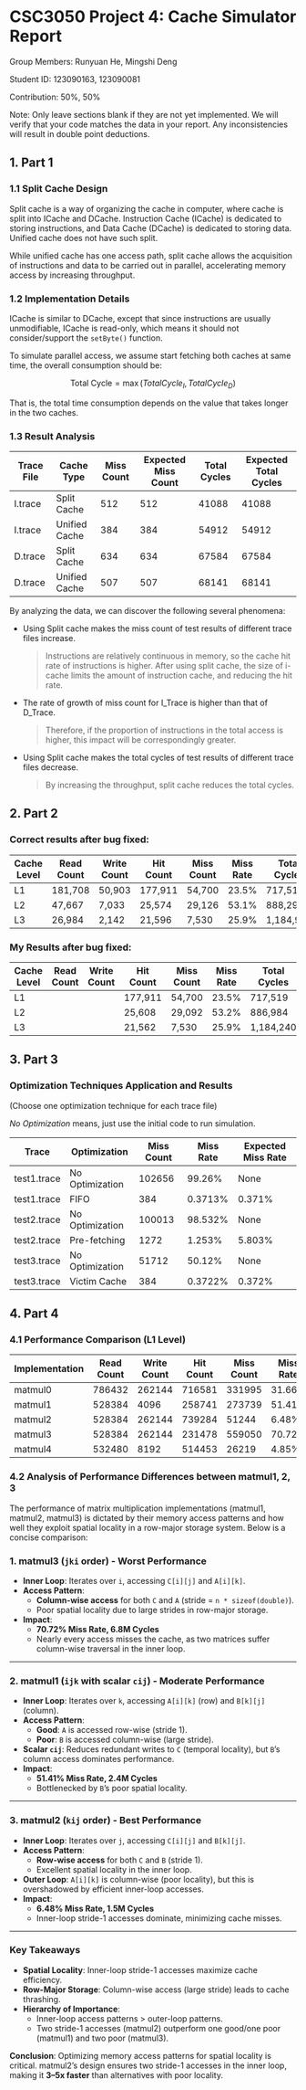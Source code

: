 # CSC3050 Project 4: Cache Simulator Report

Group Members: Runyuan He, Mingshi Deng

Student ID: 123090163, 123090081

Contribution: 50%, 50%

Note: Only leave sections blank if they are not yet implemented. We will verify that your code matches the data in your report. Any inconsistencies will result in double point deductions.


## 1. Part 1


### 1.1 Split Cache Design

Split cache is a way of organizing the cache in computer, where cache is split into ICache and DCache. Instruction Cache (ICache) is dedicated to storing instructions, and Data Cache (DCache) is dedicated to storing data. Unified cache does not have such split.

While unified cache has one access path, split cache allows the acquisition of instructions and data to be carried out in parallel, accelerating memory access by increasing throughput.

### 1.2 Implementation Details

ICache is similar to DCache, except that since instructions are usually unmodifiable, ICache is read-only, which means it should not consider/support the $\texttt{setByte()}$ function.

To simulate parallel access, we assume start fetching both caches at same time, the overall consumption should be:

$$
\text{Total Cycle} = \max (TotalCycle_{I}, TotalCycle_{D})
$$

That is, the total time consumption depends on the value that takes longer in the two caches.

### 1.3 Result Analysis

| Trace File | Cache Type    | Miss Count | Expected Miss Count | Total Cycles | Expected Total Cycles |
| ---------- | ------------- | ---------- | ------------------- | ------------ | --------------------- |
| I.trace    | Split Cache   |     512    |         512         |    41088     |    41088              |
| I.trace    | Unified Cache |     384    |         384         |    54912     |    54912              |
| D.trace    | Split Cache   |     634    |         634         |    67584     |    67584              |
| D.trace    | Unified Cache |     507    |         507         |    68141     |    68141              |

By analyzing the data, we can discover the following several phenomena:

* Using Split cache makes the miss count of test results of different trace files increase.

  > Instructions are relatively continuous in memory, so the cache hit rate of instructions is higher. After using split cache, the size of i-cache limits the amount of instruction cache, and reducing the hit rate.

* The rate of growth of miss count for I_Trace is higher than that of D_Trace.

  > Therefore, if the proportion of instructions in the total access is higher, this impact will be correspondingly greater.

* Using Split cache makes the total cycles of test results of different trace files decrease.

  > By increasing the throughput, split cache reduces the total cycles.


## 2. Part 2

### Correct results after bug fixed:

| Cache Level | Read Count | Write Count | Hit Count | Miss Count | Miss Rate | Total Cycles |
|-------|-----------|------------|----------|------------|-----------|--------------|
| L1    | 181,708   | 50,903     | 177,911  | 54,700     | 23.5%     | 717,519      |
| L2    | 47,667    | 7,033      | 25,574   | 29,126     | 53.1%     | 888,292      |
| L3    | 26,984    | 2,142      | 21,596   | 7,530      | 25.9%     | 1,184,920    |

### My Results after bug fixed:

| Cache Level | Read Count | Write Count | Hit Count | Miss Count | Miss Rate | Total Cycles |
| ----------- | ---------- | ----------- | --------- | ---------- | --------- | ------------ |
| L1          |            |             | 177,911   | 54,700     | 23.5%     | 717,519      |
| L2          |            |             | 25,608    | 29,092     | 53.2%     | 886,984      |
| L3          |            |             | 21,562    | 7,530      | 25.9%     | 1,184,240    |


## 3. Part 3

### Optimization Techniques Application and Results
(Choose one optimization technique for each trace file)

*No Optimization* means, just use the initial code to run simulation.

| Trace       | Optimization    | Miss Count | Miss Rate | Expected Miss Rate |
| ----------- | --------------- | ---------- | --------- | ------------------ |
| test1.trace | No Optimization |   102656   |    99.26% |       None         |
| test1.trace | FIFO            |      384   |   0.3713% |     0.371%         |
| test2.trace | No Optimization |   100013   |   98.532% |       None         |
| test2.trace | Pre-fetching    |     1272   |    1.253% |     5.803%         |
| test3.trace | No Optimization |    51712   |    50.12% |       None         |
| test3.trace | Victim Cache    |      384   |   0.3722% |     0.372%         |


## 4. Part 4

### 4.1 Performance Comparison (L1 Level)

| Implementation | Read Count | Write Count | Hit Count | Miss Count | Miss Rate | Total Cycles |
|----------------|------------|-------------|-----------|------------|-----------|--------------|
| matmul0        |   786432   |   262144    |   716581  |    331995  |   31.66%  |   3665589    |
| matmul1        |   528384   |   4096      |   258741  |    273739  |   51.41%  |   2480901    |
| matmul2        |   528384   |   262144    |   739284  |    51244   |   6.48%   |   1462948    |
| matmul3        |   528384   |   262144    |   231478  |    559050  |   70.72%  |   6800774    |
| matmul4        |   532480   |   8192      |   514453  |    26219   |   4.85%   |   785373     |

### 4.2 Analysis of Performance Differences between matmul1, 2, 3

The performance of matrix multiplication implementations (matmul1, matmul2, matmul3) is dictated by their memory access patterns and how well they exploit spatial locality in a row-major storage system. Below is a concise comparison:

### **1. matmul3 (`jki` order) - Worst Performance**
- **Inner Loop**: Iterates over `i`, accessing `C[i][j]` and `A[i][k]`.
- **Access Pattern**:
  - **Column-wise access** for both `C` and `A` (stride = `n * sizeof(double)`).
  - Poor spatial locality due to large strides in row-major storage.
- **Impact**:
  - **70.72% Miss Rate, 6.8M Cycles**
  - Nearly every access misses the cache, as two matrices suffer column-wise traversal in the inner loop.

---

### **2. matmul1 (`ijk` with scalar `cij`) - Moderate Performance**
- **Inner Loop**: Iterates over `k`, accessing `A[i][k]` (row) and `B[k][j]` (column).
- **Access Pattern**:
  - **Good**: `A` is accessed row-wise (stride 1).
  - **Poor**: `B` is accessed column-wise (large stride).
- **Scalar `cij`**: Reduces redundant writes to `C` (temporal locality), but `B`’s column access dominates performance.
- **Impact**:
  - **51.41% Miss Rate, 2.4M Cycles**
  - Bottlenecked by `B`’s poor spatial locality.

---

### **3. matmul2 (`kij` order) - Best Performance**
- **Inner Loop**: Iterates over `j`, accessing `C[i][j]` and `B[k][j]`.
- **Access Pattern**:
  - **Row-wise access** for both `C` and `B` (stride 1).
  - Excellent spatial locality in the inner loop.
- **Outer Loop**: `A[i][k]` is column-wise (poor locality), but this is overshadowed by efficient inner-loop accesses.
- **Impact**:
  - **6.48% Miss Rate, 1.5M Cycles**
  - Inner-loop stride-1 accesses dominate, minimizing cache misses.

---

### **Key Takeaways**
- **Spatial Locality**: Inner-loop stride-1 accesses maximize cache efficiency.
- **Row-Major Storage**: Column-wise access (large stride) leads to cache thrashing.
- **Hierarchy of Importance**:
  - Inner-loop access patterns > outer-loop patterns.
  - Two stride-1 accesses (matmul2) outperform one good/one poor (matmul1) and two poor (matmul3).

**Conclusion**: Optimizing memory access patterns for spatial locality is critical. matmul2’s design ensures two stride-1 accesses in the inner loop, making it **3–5x faster** than alternatives with poor locality.